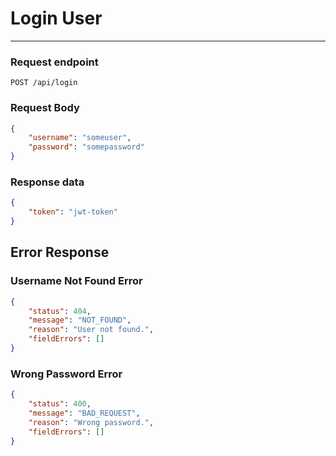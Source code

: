 # Login User
---

### Request endpoint
```
POST /api/login
```

### Request Body

```json
{
	"username": "someuser",
	"password": "somepassword"
}
```

### Response data
```json
{
    "token": "jwt-token"
}
```

## Error Response
### Username Not Found Error
```json
{
    "status": 404,
    "message": "NOT_FOUND",
    "reason": "User not found.",
    "fieldErrors": []
}
```

### Wrong Password Error
```json
{
    "status": 400,
    "message": "BAD_REQUEST",
    "reason": "Wrong password.",
    "fieldErrors": []
}
```